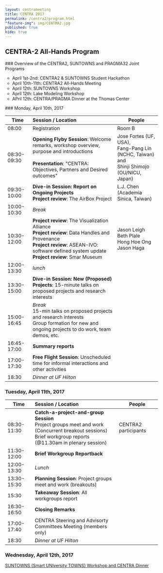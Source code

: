 ```yaml
---
layout: centrameeting
title: CENTRA 2017
permalink: /centra2/program.html
"feature-img": img/CENTRA2.jpg
published: true
hide: true
---
```


## CENTRA-2 All-Hands Program
<p>
</p>
### Overview of the CENTRA2, SUNTOWNS and PRAGMA32 Joint Programs

<p>
 <ul type="circle">
  <li>April 1st-2nd: CENTRA2 & SUNTOWNS Student Hackathon</li>
  <li>April 10th-11th: CENTRA2 All-Hands Meeting </li>
  <li>April 12th: SUNTOWNS Workshop</li> 
  <li>April 12th: Lake Modeling Workshop</li>
  <li>APril 12th: CENTRA/PRAGMA Dinner at the Thomas Center</li>
 </ul>
</p>
<p></p>
<p></p>
### Monday, April 10th, 2017

| Time | Session / Location | People | 
| ---- | :-------------------------------------------------------|---|
| 08:00 | Registration | Room B | test |
| 08:30-09:30 | **Opening Flyby Session**: Welcome remarks, workshop overview, purpose and introductions <br/> <br />**Presentation**: "CENTRA: Objectives, Partners and Desired outcomes" | Jose Fortes (UF, USA),<br /> Fang-Pang Lin (NCHC, Taiwan) and <br />Shinji Shimojo (OU/NICU, Japan)  |
| 09:30-10:00 | **Dive-in Session: Report on Ongoing Projects** <br /> **Project review**: The AirBox Project  | L.J. Chen (Academia Sinica, Taiwan)  |
| 10:00-10:30  |*Break*   |   |   |
| 10:30-12:00  |**Project review**: The Visualization Alliance <br /> **Project review**: Data Handles and Provenance <br/> **Project review**: ASEAN-IVO: software defined system update <br /> **Project review**: Smar Museum   | Jason Leigh <br /> Beth Plale <br /> Hong Hoe Ong <br /> Jason Haga |
| 12:00-13:30  |*lunch*   |   |
| 13:30-15:00  | **Dive-in Session: New (Proposed) Projects**: 15-minute talks on proposed projects and research interests  |   |
| 15:00-16:45  | *Break* <br /> 15-min talks on proposed projects and research interests <br /> Group formation for new and ongoing projects to do work, team demos, etc. <br />  |   |
| 16:45-17:00  | **Summary reports**  |   |
| 17:00-17:30  | **Free Flight Session**: Unscheduled time for informal interactions and other activities  |   |
| 18:30  | *Dinner at UF Hilton*  |   |

### Tuesday, April 11th, 2017

| Time | Session / Location | People | 
| ---- | :-------------------------------------------------------|---|
| 08:30-11:30 | **Catch-a-project-and-group Session** <br /> Project groups meet and work (Concurrent breakout sessions) <br /> Brief workgroup reports (@11.30am in plenary session) | CENTRA2 participants |
| 11:30-12:00  |**Brief Workgroup Reportback**   |   | 
| 12:00-13:30  |*Lunch*   |   | 
| 13:30-15:30  |**Planning Session**: Project groups meet and work (breakouts)   |   | 
| 15:30  |**Takeaway Session**: All workgroups report   |   | 
| 16:30-16:50  |**Closing Remarks**   |   | 
| 17:00-17:40  |CENTRA Steering and Advisorty Committees Meeting (members only)   |   | 
| 18:30  | *Dinner at UF Hilton*  |   | 

### Wednesday, April 12th, 2017

<a href="http://www.globalcentra.org/suntowns2017/">SUNTOWNS (Smart UNIversity TOWNS) Workshop and CENTRA Dinner</a>
